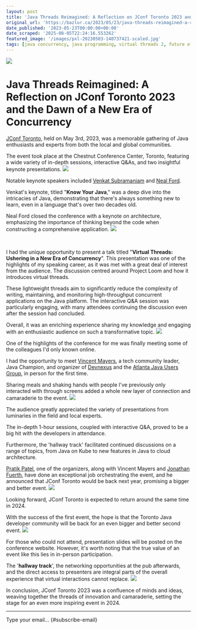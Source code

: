 ```yaml
---
layout: post
title: 'Java Threads Reimagined: A Reflection on JConf Toronto 2023 and the Dawn of a New Era of Concurrency'
original_url: 'https://bazlur.ca/2023/05/23/java-threads-reimagined-a-reflection-on-jconf-toronto-2023-and-the-dawn-of-a-new-era-of-concurrency/'
date_published: '2023-05-23T00:00:00+00:00'
date_scraped: '2025-08-05T22:24:16.553262'
featured_image: '/images/pxl-20230503-140737421-scaled.jpg'
tags: [java concurrency, java programming, virtual threads 2, future of java, java evolution]
---
```


![](/images/pxl-20230503-140737421-scaled.jpg)

Java Threads Reimagined: A Reflection on JConf Toronto 2023 and the Dawn of a New Era of Concurrency
====================================================================================================

[JConf Toronto](https://2023.jconftoronto.dev/), held on May 3rd, 2023, was a memorable gathering of Java enthusiasts and experts from both the local and global communities.

The event took place at the Chestnut Conference Center, Toronto, featuring a wide variety of in-depth sessions, interactive Q\&As, and two insightful keynote presentations.
![](/images/pxl-20230503-203934815-1024x771.jpg)

Notable keynote speakers included [Venkat Subramaniam](https://twitter.com/venkat_s) and [Neal Ford](https://nealford.com/).

Venkat's keynote, titled "**Know Your Java**," was a deep dive into the intricacies of Java, demonstrating that there's always something new to learn, even in a language that's over two decades old.

Neal Ford closed the conference with a keynote on architecture, emphasizing the importance of thinking beyond the code when constructing a comprehensive application.
![](/images/pxl-20230503-132727732-1024x771.jpg)

<br />


I had the unique opportunity to present a talk titled "**Virtual Threads: Ushering in a New Era of Concurrency**". This presentation was one of the highlights of my speaking career, as it was met with a great deal of interest from the audience. The discussion centred around Project Loom and how it introduces virtual threads.

These lightweight threads aim to significantly reduce the complexity of writing, maintaining, and monitoring high-throughput concurrent applications on the Java platform. The interactive Q\&A session was particularly engaging, with many attendees continuing the discussion even after the session had concluded.

Overall, it was an enriching experience sharing my knowledge and engaging with an enthusiastic audience on such a transformative topic.
![](/images/pxl-20230503-140737421-771x1024.jpg)

One of the highlights of the conference for me was finally meeting some of the colleagues I'd only known online.

I had the opportunity to meet [Vincent Mayers](https://www.linkedin.com/in/vincentmayers/), a tech community leader, Java Champion, and organizer of [Devnexus](https://devnexus.com/) and the [Atlanta Java Users Group](https://ajug.org/), in person for the first time.

Sharing meals and shaking hands with people I've previously only interacted with through screens added a whole new layer of connection and camaraderie to the event​​.
![](/images/pxl-20230503-014535441-1024x771.jpg)

The audience greatly appreciated the variety of presentations from luminaries in the field and local experts.

The in-depth 1-hour sessions, coupled with interactive Q\&A, proved to be a big hit with the developers in attendance.

Furthermore, the 'hallway track' facilitated continued discussions on a range of topics, from Java on Kube to new features in Java to cloud architecture.

[Pratik Patel](https://www.linkedin.com/in/prpatel/), one of the organizers, along with Vincent Mayers and [Jonathan Fuerth](https://www.linkedin.com/in/jonathan-fuerth-1b751a123/), have done an exceptional job orchestrating the event, and he announced that JConf Toronto would be back next year, promising a bigger and better event​.
![](/images/pxl-20230503-150919940-771x1024.jpg)

Looking forward, JConf Toronto is expected to return around the same time in 2024.

With the success of the first event, the hope is that the Toronto Java developer community will be back for an even bigger and better second event.
![](/images/pxl-20230503-174843163-771x1024.jpg)

For those who could not attend, presentation slides will be posted on the conference website. However, it's worth noting that the true value of an event like this lies in in-person participation.

The '**hallway track**', the networking opportunities at the pub afterwards, and the direct access to presenters are integral parts of the overall experience that virtual interactions cannot replace.
![](/images/pxl-20230503-204004325-edited.jpg)

In conclusion, JConf Toronto 2023 was a confluence of minds and ideas, weaving together the threads of innovation and camaraderie, setting the stage for an even more inspiring event in 2024.  

*** ** * ** ***

Type your email... {#subscribe-email}
